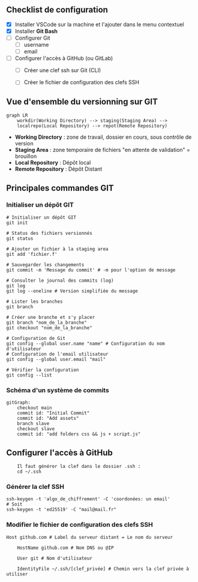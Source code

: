 ## Checklist de configuration

- [x] Installer VSCode sur la machine et l'ajouter dans le menu contextuel
- [x] Installer **Git Bash**
- [ ] Configurer Git
	- [ ] username
	- [ ] email
- [ ] Configurer l'accès à GitHub (ou GitLab)
	- [ ] Créer une clef ssh sur Git (CLI)
	- [ ] Créer le fichier de configuration des clefs SSH


## Vue d'ensemble du versionning sur GIT

```mermaid
graph LR
	workdir(Working Directory) --> staging(Staging Area) --> 
	localrepo(Local Repository) --> repot(Remote Repository)
```

- **Working Directory** : zone de travail, dossier en cours, sous contrôle de version
- **Staging Area** : zone temporaire de fichiers "en attente de validation" = brouillon
- **Local Repository** : Dépôt local
- **Remote Repository** : Dépôt Distant

## Principales commandes GIT

### Initialiser un dépôt GIT

```shell
# Initialiser un dépôt GIT
git init

# Status des fichiers versionnés
git status

# Ajouter un fichier à la staging area 
git add 'fichier.f'

# Sauvegarder les changements
git commit -m 'Message du commit' # -m pour l'option de message

# Consulter le journal des commits (log)
git log
git log --oneline # Version simplifiée du message

# Lister les branches
git branch

# Créer une branche et s'y placer
git branch "nom_de_la_branche"
git checkout "nom_de_la_branche"

# Configuration de Git
git config --global user.name "name" # Configuration du nom d'utilisateur 
# Configuration de l'email utilisateur
git config --global user.email "mail"

# Vérifier la configuration
git config --list
```

### Schéma d'un système de commits 

```mermaid
gitGraph:
	checkout main
	commit id: "Initial Commit"
	commit id: "Add assets"
	branch slave
	checkout slave
	commit id: "add folders css && js + script.js"

```


## Configurer l'accès à GitHub

```ad-warning
	Il faut générer la clef dans le dossier .ssh :
	cd ~/.ssh
```

### Générer la clef SSH

```Shell
ssh-keygen -t 'algo_de_chiffrement' -C 'coordonées: un email'
# Soit
ssh-keygen -t 'ed25519' -C "mail@mail.fr"
```

### Modifier le fichier de configuration des clefs SSH

```shell
Host github.com # Label du serveur distant = Le nom du serveur

    HostName github.com # Nom DNS ou @IP

    User git # Nom d'utilisateur

    IdentityFile ~/.ssh/[clef_privée] # Chemin vers la clef privée à utiliser
```


